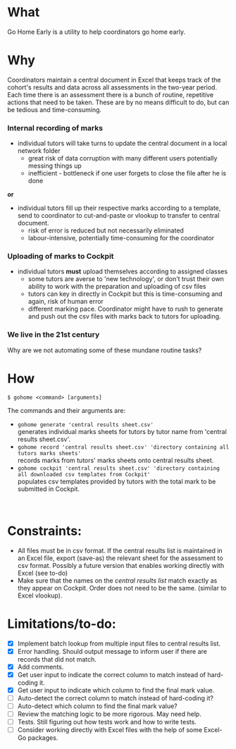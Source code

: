 # What
Go Home Early is a utility to help coordinators go home early.

# Why
Coordinators maintain a central document in Excel that keeps track of the cohort's results and data across all assessments in the two-year period. Each time there is an assessment there is a bunch of routine, repetitive actions that need to be taken. These are by no means difficult to do, but can be tedious and time-consuming.  

### Internal recording of marks
- individual tutors will take turns to update the central document in a local network folder
    - great risk of data corruption with many different users potentially messing things up
    - inefficient - bottleneck if one user forgets to close the file after he is done

**or**

- individual tutors fill up their respective marks according to a template, send to coordinator to cut-and-paste or vlookup to transfer to central document.
    - risk of error is reduced but not necessarily eliminated
    - labour-intensive, potentially time-consuming for the coordinator

### Uploading of marks to Cockpit
- individual tutors **must** upload themselves according to assigned classes
    - some tutors are averse to 'new technology', or don't trust their own ability to work with the preparation and uploading of csv files
    - tutors can key in directly in Cockpit but this is time-consuming and again, risk of human error
    - different marking pace. Coordinator might have to rush to generate and push out the csv files with marks back to tutors for uploading.

### We live in the 21st century
Why are we not automating some of these mundane routine tasks?


# How  
```
$ gohome <command> [arguments]
```

The commands and their arguments are:
- `gohome generate 'central results sheet.csv'`  
        generates individual marks sheets for tutors by tutor name from 'central results sheet.csv'.  
- `gohome record 'central results sheet.csv' 'directory containing all tutors marks sheets'`  
        records marks from tutors' marks sheets onto central results sheet.  
- `gohome cockpit 'central results sheet.csv' 'directory containing all downloaded csv templates from Cockpit'`  
        populates csv templates provided by tutors with the total mark to be submitted in Cockpit.  
  
<br>


# Constraints:
- All files must be in csv format. If the central results list is maintained in an Excel file, export (save-as) the relevant sheet for the assessment to csv format. Possibly a future version that enables working directly with Excel (see to-do)
- Make sure that the names on the *central results list* match exactly as they appear on Cockpit. Order does not need to be the same. (similar to Excel vlookup).


# Limitations/to-do:  
- [x] Implement batch lookup from multiple input files to central results list.
- [x] Error handling. Should output message to inform user if there are records that did not match.
- [x] Add comments.
- [x] Get user input to indicate the correct column to match instead of hard-coding it.
- [x] Get user input to indicate which column to find the final mark value.
- [ ] Auto-detect the correct column to match instead of hard-coding it?
- [ ] Auto-detect which column to find the final mark value?
- [ ] Review the matching logic to be more rigorous. May need help.
- [ ] Tests. Still figuring out how tests work and how to write tests.
- [ ] Consider working directly with Excel files with the help of some Excel-Go packages.
